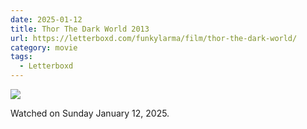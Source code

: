 ```yaml
---
date: 2025-01-12
title: Thor The Dark World 2013
url: https://letterboxd.com/funkylarma/film/thor-the-dark-world/
category: movie
tags:
  - Letterboxd
---
```


![](https://a.ltrbxd.com/resized/sm/upload/pc/xw/7h/17/bnX5PqAdQZRXSw3aX3DutDcdso5-0-600-0-900-crop.jpg?v=4c0f579fe5)

Watched on Sunday January 12, 2025.
